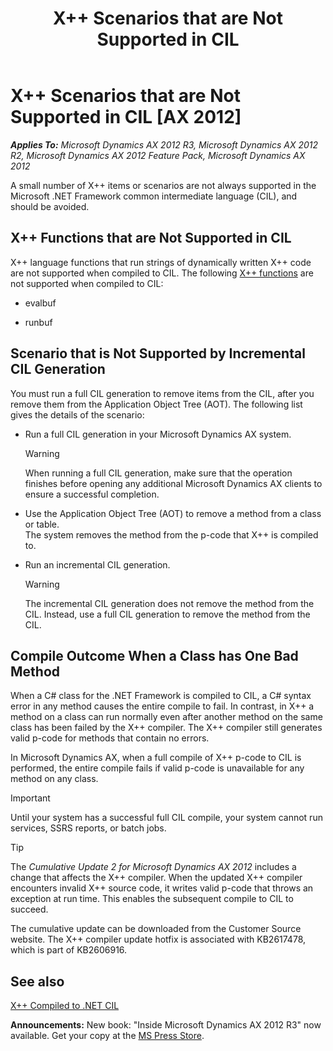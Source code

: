 ﻿---
title: X++ Scenarios that are Not Supported in CIL
TOCTitle: X++ Scenarios that are Not Supported in CIL
ms:assetid: fed9b42b-4ca6-4c27-a427-716c898ae487
ms:mtpsurl: https://msdn.microsoft.com/en-us/library/Hh397320(v=AX.60)
ms:contentKeyID: 36929811
ms.date: 05/18/2015
mtps_version: v=AX.60
---

# X++ Scenarios that are Not Supported in CIL [AX 2012]


_**Applies To:** Microsoft Dynamics AX 2012 R3, Microsoft Dynamics AX 2012 R2, Microsoft Dynamics AX 2012 Feature Pack, Microsoft Dynamics AX 2012_

A small number of X++ items or scenarios are not always supported in the Microsoft .NET Framework common intermediate language (CIL), and should be avoided.

## X++ Functions that are Not Supported in CIL

X++ language functions that run strings of dynamically written X++ code are not supported when compiled to CIL. The following [X++ functions](x-function-categories-and-their-functions.md) are not supported when compiled to CIL:

  - evalbuf

  - runbuf

## Scenario that is Not Supported by Incremental CIL Generation

You must run a full CIL generation to remove items from the CIL, after you remove them from the Application Object Tree (AOT). The following list gives the details of the scenario:

  - Run a full CIL generation in your Microsoft Dynamics AX system.
    

    > [!WARNING]
    > <P>When running a full CIL generation, make sure that the operation finishes before opening any additional Microsoft Dynamics AX clients to ensure a successful completion.</P>



  - Use the Application Object Tree (AOT) to remove a method from a class or table.  
    The system removes the method from the p-code that X++ is compiled to.

  - Run an incremental CIL generation.
    

    > [!WARNING]
    > <P>The incremental CIL generation does not remove the method from the CIL. Instead, use a full CIL generation to remove the method from the CIL.</P>



## Compile Outcome When a Class has One Bad Method

When a C\# class for the .NET Framework is compiled to CIL, a C\# syntax error in any method causes the entire compile to fail. In contrast, in X++ a method on a class can run normally even after another method on the same class has been failed by the X++ compiler. The X++ compiler still generates valid p-code for methods that contain no errors.

In Microsoft Dynamics AX, when a full compile of X++ p-code to CIL is performed, the entire compile fails if valid p-code is unavailable for any method on any class.


> [!IMPORTANT]
> <P>Until your system has a successful full CIL compile, your system cannot run services, SSRS reports, or batch jobs.</P>




> [!TIP]
> <P>The <EM>Cumulative Update 2 for Microsoft Dynamics AX 2012</EM> includes a change that affects the X++ compiler. When the updated X++ compiler encounters invalid X++ source code, it writes valid p-code that throws an exception at run time. This enables the subsequent compile to CIL to succeed.</P>
> <P>The cumulative update can be downloaded from the Customer Source website. The X++ compiler update hotfix is associated with KB2617478, which is part of KB2606916.</P>



## See also

[X++ Compiled to .NET CIL](x-compiled-to-net-cil.md)

  
**Announcements:** New book: "Inside Microsoft Dynamics AX 2012 R3" now available. Get your copy at the [MS Press Store](https://www.microsoftpressstore.com/store/inside-microsoft-dynamics-ax-2012-r3-9780735685109).

